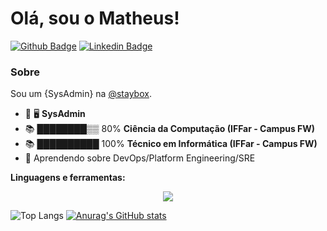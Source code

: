# Olá, sou o Matheus!

[![Github Badge](https://img.shields.io/badge/-Github-000?style=flat-square&logo=Github&logoColor=white&link=https://github.com/matheus-nicolay)](https://github.com/matheus-nicolay)
[![Linkedin Badge](https://img.shields.io/badge/-LinkedIn-blue?style=flat-square&logo=Linkedin&logoColor=white&link=https://www.linkedin.com/in/matheus-nicolay/)](https://www.linkedin.com/in/matheus-nicolay/)

### Sobre
Sou um {SysAdmin} na [@staybox](https://www.staybox.com.br/).

- 🔭 🖥️ **SysAdmin**
- 📚 ████████▒▒ 80% **Ciência da Computação (IFFar - Campus FW)**
- 📚 ██████████ 100% **Técnico em Informática (IFFar - Campus FW)**
- 🌱 Aprendendo sobre DevOps/Platform Engineering/SRE

**Linguagens e ferramentas:**  

<p align="center">
  <a href="https://skillicons.dev">
    <img src="https://skillicons.dev/icons?i=linux,gitlab,kubernetes,docker,ansible,grafana,py,django" />
  </a>
</p>

![Top Langs](https://github-readme-stats.vercel.app/api/top-langs/?username=matheus-nicolay&layout=compact&langs_count=8)
[![Anurag's GitHub stats](https://github-readme-stats.vercel.app/api?username=matheus-nicolay)](https://github.com/anuraghazra/github-readme-stats)

